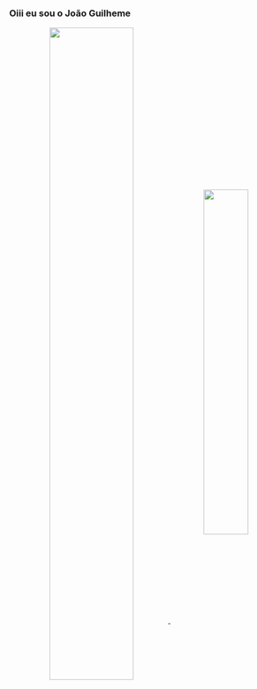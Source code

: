 ### Oiii eu sou o João Guilheme

<div  align="center" style="margin-bottom:100px">
  <a href='https://www.linkedin.com/in/ojoao-oliveira/'>
  <img width=55% align="center"  src="https://github-readme-streak-stats.herokuapp.com?user=leonardofordev&theme=radical&mode=weekly" />
  <img width=40% align="center" src="https://github-readme-stats-git-main-rafaelalexandrino.vercel.app/api/top-langs/?username=joao123433&show_icons=true&theme=dracula&layout=compact" />
</div>
